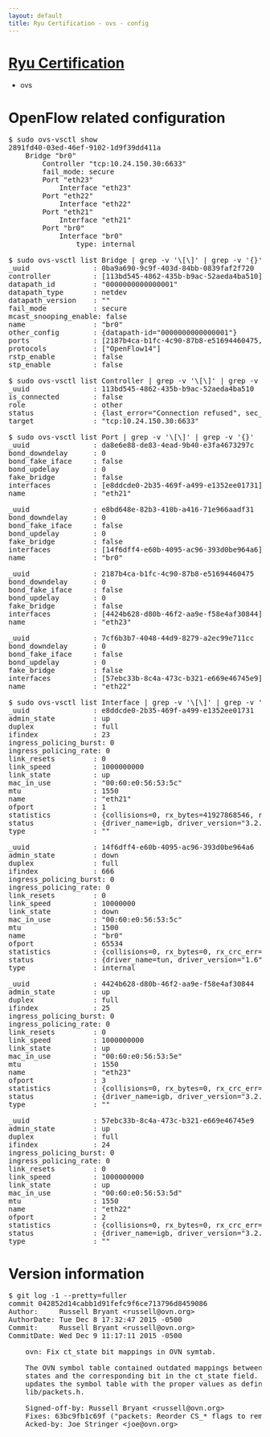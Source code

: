 ```yaml
---
layout: default
title: Ryu Certification - ovs - config
---
```

# [Ryu Certification](http://osrg.github.io/ryu/certification.html)
* ovs 

# OpenFlow related configuration
<pre>
$ sudo ovs-vsctl show
2891fd40-03ed-46ef-9102-1d9f39dd411a
    Bridge "br0"
        Controller "tcp:10.24.150.30:6633"
        fail_mode: secure
        Port "eth23"
            Interface "eth23"
        Port "eth22"
            Interface "eth22"
        Port "eth21"
            Interface "eth21"
        Port "br0"
            Interface "br0"
                type: internal

$ sudo ovs-vsctl list Bridge | grep -v '\[\]' | grep -v '{}'
_uuid               : 0ba9a690-9c9f-403d-84bb-0839faf2f720
controller          : [113bd545-4862-435b-b9ac-52aeda4ba510]
datapath_id         : "0000000000000001"
datapath_type       : netdev
datapath_version    : "<built-in>"
fail_mode           : secure
mcast_snooping_enable: false
name                : "br0"
other_config        : {datapath-id="0000000000000001"}
ports               : [2187b4ca-b1fc-4c90-87b8-e51694460475, 7cf6b3b7-4048-44d9-8279-a2ec99e711cc, da8e6e88-de83-4ead-9b40-e3fa4673297c, e8bd648e-82b3-410b-a416-71e966aadf31]
protocols           : ["OpenFlow14"]
rstp_enable         : false
stp_enable          : false

$ sudo ovs-vsctl list Controller | grep -v '\[\]' | grep -v '{}'
_uuid               : 113bd545-4862-435b-b9ac-52aeda4ba510
is_connected        : false
role                : other
status              : {last_error="Connection refused", sec_since_connect="17", sec_since_disconnect="2", state=BACKOFF}
target              : "tcp:10.24.150.30:6633"

$ sudo ovs-vsctl list Port | grep -v '\[\]' | grep -v '{}'
_uuid               : da8e6e88-de83-4ead-9b40-e3fa4673297c
bond_downdelay      : 0
bond_fake_iface     : false
bond_updelay        : 0
fake_bridge         : false
interfaces          : [e8ddcde0-2b35-469f-a499-e1352ee01731]
name                : "eth21"

_uuid               : e8bd648e-82b3-410b-a416-71e966aadf31
bond_downdelay      : 0
bond_fake_iface     : false
bond_updelay        : 0
fake_bridge         : false
interfaces          : [14f6dff4-e60b-4095-ac96-393d0be964a6]
name                : "br0"

_uuid               : 2187b4ca-b1fc-4c90-87b8-e51694460475
bond_downdelay      : 0
bond_fake_iface     : false
bond_updelay        : 0
fake_bridge         : false
interfaces          : [4424b628-d80b-46f2-aa9e-f58e4af30844]
name                : "eth23"

_uuid               : 7cf6b3b7-4048-44d9-8279-a2ec99e711cc
bond_downdelay      : 0
bond_fake_iface     : false
bond_updelay        : 0
fake_bridge         : false
interfaces          : [57ebc33b-8c4a-473c-b321-e669e46745e9]
name                : "eth22"

$ sudo ovs-vsctl list Interface | grep -v '\[\]' | grep -v '{}'
_uuid               : e8ddcde0-2b35-469f-a499-e1352ee01731
admin_state         : up
duplex              : full
ifindex             : 23
ingress_policing_burst: 0
ingress_policing_rate: 0
link_resets         : 0
link_speed          : 1000000000
link_state          : up
mac_in_use          : "00:60:e0:56:53:5c"
mtu                 : 1550
name                : "eth21"
ofport              : 1
statistics          : {collisions=0, rx_bytes=41927868546, rx_crc_err=0, rx_dropped=0, rx_errors=0, rx_frame_err=0, rx_over_err=0, rx_packets=27999011, tx_bytes=0, tx_dropped=0, tx_errors=0, tx_packets=0}
status              : {driver_name=igb, driver_version="3.2.10-k", firmware_version="2.10-9"}
type                : ""

_uuid               : 14f6dff4-e60b-4095-ac96-393d0be964a6
admin_state         : down
duplex              : full
ifindex             : 666
ingress_policing_burst: 0
ingress_policing_rate: 0
link_resets         : 0
link_speed          : 10000000
link_state          : down
mac_in_use          : "00:60:e0:56:53:5c"
mtu                 : 1500
name                : "br0"
ofport              : 65534
statistics          : {collisions=0, rx_bytes=0, rx_crc_err=0, rx_dropped=0, rx_errors=0, rx_frame_err=0, rx_over_err=0, rx_packets=0, tx_bytes=0, tx_dropped=0, tx_errors=0, tx_packets=0}
status              : {driver_name=tun, driver_version="1.6", firmware_version="N/A"}
type                : internal

_uuid               : 4424b628-d80b-46f2-aa9e-f58e4af30844
admin_state         : up
duplex              : full
ifindex             : 25
ingress_policing_burst: 0
ingress_policing_rate: 0
link_resets         : 0
link_speed          : 1000000000
link_state          : up
mac_in_use          : "00:60:e0:56:53:5e"
mtu                 : 1550
name                : "eth23"
ofport              : 3
statistics          : {collisions=0, rx_bytes=0, rx_crc_err=0, rx_dropped=0, rx_errors=0, rx_frame_err=0, rx_over_err=0, rx_packets=0, tx_bytes=6118108500, tx_dropped=0, tx_errors=0, tx_packets=4078739}
status              : {driver_name=igb, driver_version="3.2.10-k", firmware_version="2.10-9"}
type                : ""

_uuid               : 57ebc33b-8c4a-473c-b321-e669e46745e9
admin_state         : up
duplex              : full
ifindex             : 24
ingress_policing_burst: 0
ingress_policing_rate: 0
link_resets         : 0
link_speed          : 1000000000
link_state          : up
mac_in_use          : "00:60:e0:56:53:5d"
mtu                 : 1550
name                : "eth22"
ofport              : 2
statistics          : {collisions=0, rx_bytes=0, rx_crc_err=0, rx_dropped=0, rx_errors=0, rx_frame_err=0, rx_over_err=0, rx_packets=0, tx_bytes=29066488064, tx_dropped=0, tx_errors=0, tx_packets=19398601}
status              : {driver_name=igb, driver_version="3.2.10-k", firmware_version="2.10-9"}
type                : ""
</pre>

# Version information
<pre>
$ git log -1 --pretty=fuller
commit 042852d14cabb1d91fefc9f6ce713796d8459086
Author:     Russell Bryant &lt;russell@ovn.org&gt;
AuthorDate: Tue Dec 8 17:32:47 2015 -0500
Commit:     Russell Bryant &lt;russell@ovn.org&gt;
CommitDate: Wed Dec 9 11:17:11 2015 -0500

    ovn: Fix ct_state bit mappings in OVN symtab.
    
    The OVN symbol table contained outdated mappings between connection
    states and the corresponding bit in the ct_state field.  This patch
    updates the symbol table with the proper values as defined in
    lib/packets.h.
    
    Signed-off-by: Russell Bryant &lt;russell@ovn.org&gt;
    Fixes: 63bc9fb1c69f &#40;&quot;packets: Reorder CS_* flags to remove gap.&quot;&#41;
    Acked-by: Joe Stringer &lt;joe@ovn.org&gt;
</pre>
